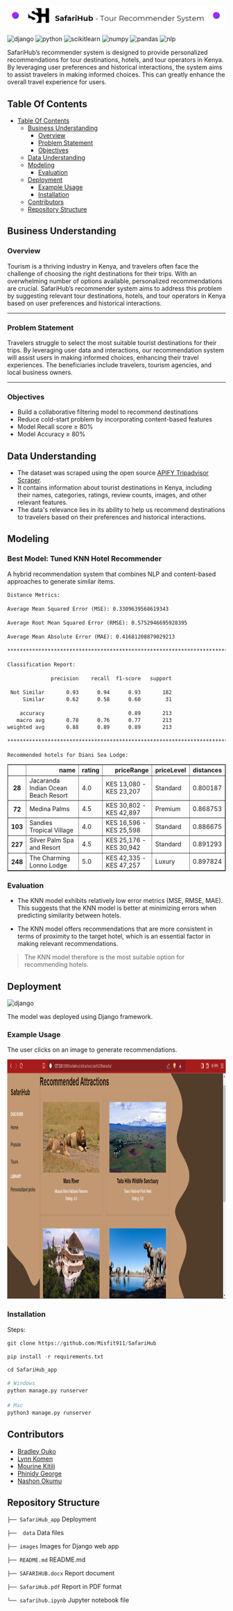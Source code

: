 <p align="center">
  <img src="images\Hub_title.png" alt="[YOUR_IMAGE_ALT]">
</p>

![django](https://img.shields.io/badge/django-209117?style=for-the-badge&logo=django&logoColor=white) ![python](https://img.shields.io/badge/Python-FFD43B?style=for-the-badge&logo=python&logoColor=blue) ![scikitlearn](https://img.shields.io/badge/scikit_learn-F7931E?style=for-the-badge&logo=scikit-learn&logoColor=white)  ![numpy](https://img.shields.io/badge/Numpy-777BB4?style=for-the-badge&logo=numpy&logoColor=white)  ![pandas](https://img.shields.io/badge/Pandas-2C2D72?style=for-the-badge&logo=pandas&logoColor=white) ![nlp](https://img.shields.io/badge/nlp-209117?style=for-the-badge&logo=nlp&logoColor=white)


SafariHub’s recommender system is designed to provide personalized recommendations for tour destinations, hotels, and tour operators in Kenya. By leveraging user preferences and historical interactions, the system aims to assist travelers in making informed choices. This can greatly enhance the overall travel experience for users.



## Table Of Contents


  - [Table Of Contents](#table-of-contents)
    - [Business Understanding](#business-understanding)
        - [Overview](#overview)
        - [Problem Statement](#problem-statement)
        - [Objectives](#objectives)
    - [Data Understanding](#data-understanding)
    - [Modeling](#modeling)
        - [Evaluation](#evaluation)
    - [Deployment](#deployment)
        - [Example Usage](#example-usage)
        - [Installation](#installation)
    - [Contributors](#contributors)
    - [Repository Structure](#repository-structure)



## Business Understanding
### Overview

Tourism is a thriving industry in Kenya, and travelers often face the challenge of choosing the right destinations for their trips. With an overwhelming number of options available, personalized recommendations are crucial. SafariHub’s recommender system aims to address this problem by suggesting relevant tour destinations, hotels, and tour operators in Kenya based on user preferences and historical interactions.

---

### Problem Statement

Travelers struggle to select the most suitable tourist destinations for their trips. By leveraging user data and interactions, our recommendation system will assist users in making informed choices, enhancing their travel experiences. The beneficiaries include travelers, tourism agencies, and local business owners.

---

### Objectives

- Build a collaborative filtering model to recommend destinations
- Reduce cold-start problem by incorporating content-based features
- Model Recall score ≥ 80%
- Model Accuracy ≥ 80%



## Data Understanding

- The dataset was scraped using the open source [APIFY Tripadvisor Scraper](https://apify.com/maxcopell/tripadvisor).
- It contains information about tourist destinations in Kenya, including their names, categories, ratings, review counts, images, and other relevant features.
- The data's relevance lies in its ability to help us recommend destinations to travelers based on their preferences and historical interactions.



## Modeling

### Best Model: Tuned KNN Hotel Recommender

A hybrid recommendation system that combines NLP and content-based approaches to generate similar items.


    Distance Metrics:
    
    Average Mean Squared Error (MSE): 0.3309639568619343
    
    Average Root Mean Squared Error (RMSE): 0.5752946695928395
    
    Average Mean Absolute Error (MAE): 0.41681208879029213
    
    *************************************************************************************
    
    Classification Report:
    
                  precision    recall  f1-score   support
    
     Not Similar       0.93      0.94      0.93       182
         Similar       0.62      0.58      0.60        31
    
        accuracy                           0.89       213
       macro avg       0.78      0.76      0.77       213
    weighted avg       0.88      0.89      0.89       213
    
    *************************************************************************************
    
    Recommended hotels for Diani Sea Lodge:
    




<div>
<style scoped>
    .dataframe tbody tr th:only-of-type {
        vertical-align: middle;
    }

    .dataframe tbody tr th {
        vertical-align: top;
    }

    .dataframe thead th {
        text-align: right;
    }
</style>
<table border="1" class="dataframe">
  <thead>
    <tr style="text-align: right;">
      <th></th>
      <th>name</th>
      <th>rating</th>
      <th>priceRange</th>
      <th>priceLevel</th>
      <th>distances</th>
    </tr>
  </thead>
  <tbody>
    <tr>
      <th>28</th>
      <td>Jacaranda Indian Ocean Beach Resort</td>
      <td>4.0</td>
      <td>KES 13,080 - KES 23,207</td>
      <td>Standard</td>
      <td>0.800187</td>
    </tr>
    <tr>
      <th>72</th>
      <td>Medina Palms</td>
      <td>4.5</td>
      <td>KES 30,802 - KES 42,897</td>
      <td>Premium</td>
      <td>0.868753</td>
    </tr>
    <tr>
      <th>103</th>
      <td>Sandies Tropical Village</td>
      <td>4.0</td>
      <td>KES 16,596 - KES 25,598</td>
      <td>Standard</td>
      <td>0.886675</td>
    </tr>
    <tr>
      <th>227</th>
      <td>Silver Palm Spa and Resort</td>
      <td>4.5</td>
      <td>KES 25,176 - KES 30,942</td>
      <td>Standard</td>
      <td>0.891293</td>
    </tr>
    <tr>
      <th>248</th>
      <td>The Charming Lonno Lodge</td>
      <td>5.0</td>
      <td>KES 42,335 - KES 47,257</td>
      <td>Luxury</td>
      <td>0.897824</td>
    </tr>
  </tbody>
</table>
</div>

### Evaluation

- The KNN model exhibits relatively low error metrics (MSE, RMSE, MAE). This suggests that the KNN model is better at minimizing errors when predicting similarity between hotels.

- The KNN model offers recommendations that are more consistent in terms of proximity to the target hotel, which is an essential factor in making relevant recommendations.

>The KNN model therefore is the most suitable option for recommending hotels.



## Deployment
![django](https://img.shields.io/badge/django-209117?style=for-the-badge&logo=django&logoColor=white)

The model was deployed using Django framework.

### Example Usage

The user clicks on an image to generate recommendations.

<p align="center">
    <img src="images\LakeNaivasharecommendation.png" alt="LakeNaivasharecommendation" width="1000" height="550" />
</p>


### Installation

Steps:
```python
git clone https://github.com/Misfit911/SafariHub
```
```python
pip install -r requirements.txt
```
```python
cd SafariHub_app
```
```python
# Windows
python manage.py runserver

# Mac
python3 manage.py runserver
```



## Contributors


- [Bradley Ouko](https://github.com/Misfit911)
- [Lynn Komen](https://github.com/LynnKomen1)
- [Mourine Kitili](https://github.com/kitili)
- [Phinidy George](https://github.com/BigTime5)
- [Nashon Okumu](https://github.com/NashonOkumu)



## Repository Structure


`├── SafariHub_app`           Deployment

`├──  data`                   Data files

`├── images`                 Images for Django web app
  
`├── README.md`                README.md 
 
`├── SAFARIHUB.docx`           Report document
 
`├── SafariHub.pdf`            Report in PDF format
 
`└── safarihub.ipynb`          Jupyter notebook file